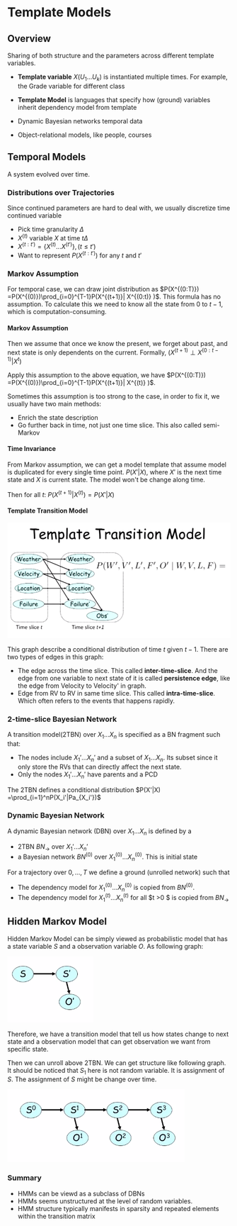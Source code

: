 # Template Models

## Overview

Sharing of both structure and the parameters across different template
  variables.
  
- **Template variable** $X(U_1...U_k)$ is instantiated multiple times. For example,
  the Grade variable for different class
  
- **Template Model** is languages that specify how (ground) variables inherit dependency
  model from template

- Dynamic Bayesian networks temporal data

- Object-relational models, like people, courses

## Temporal Models

A system evolved over time.

### Distributions over Trajectories

Since continued parameters are hard to deal with, we usually discretize time
continued variable

- Pick time granularity $\Delta$
- $X^{(t)}$ variable $X$ at time $t\Delta$
- $X^{(t:t')} = \{ X^{(t)} ... X^{(t')}\}, (t \leq t')$  
- Want to represent $P(X^{(t:t')})$ for any $t$ and $t'$

### Markov Assumption

For temporal case, we can draw joint distribution as 
$P(X^{(0:T)}) =P(X^{(0)})\prod_{i=0}^{T-1}P(X^{(t+1)}| X^{(0:t)} )$. This
formula has no assumption. To calculate this we need to know all the state from
0 to $t-1$, which is computation-consuming.

#### Markov Assumption

Then we assume that once we know the present, we forget about past, and next
state is only dependents on the current. Formally, 
$(X^{(t+1)} \perp X^{(0:t-1)} | X^{t})$ 

Apply this assumption to the above equation, we have 
$P(X^{(0:T)}) =P(X^{(0)})\prod_{i=0}^{T-1}P(X^{(t+1)}| X^{(t)} )$.

Sometimes this assumption is too strong to the case, in order to fix it, we
usually have two main methods:

- Enrich the state description
- Go further back in time, not just one time slice. This also called semi-Markov 
  
#### Time Invariance

From Markov assumption, we can get a model template that assume model is
duplicated for every single time point. $P(X'|X)$, where $X'$ is the next time
state and $X$ is current state. The model won't be change along time.

Then for all $t$: $P(X^{(t+1)}|X^{(t)}) = P(X'|X)$

####  Template Transition Model

![](../imgs/5/TTM.png)

This graph describe a conditional distribution of time $t$ given $t-1$. There
are two types of edges in this graph:

- The edge across the time slice. This called **inter-time-slice**. And the edge
  from one variable to next state of it is called **persistence edge**, like the
  edge from Velocity to Velocity' in graph.
- Edge from RV to RV in same time slice. This called **intra-time-slice**. Which
  often refers to the events that happens rapidly. 
  
###  2-time-slice Bayesian Network

A transition model(2TBN) over $X_1...X_n$ is specified as a BN fragment such
that:

- The nodes include $X_1'...X_n'$ and a subset of $X_1...X_n$. Its subset since
  it only store the RVs that can directly affect the next state.
- Only the nodes $X_1'...X_n'$ have parents and a PCD

The 2TBN defines a conditional distribution 
$P(X'|X) =\prod_{i=1}^nP(X_i'|Pa_{X_i'})$

### Dynamic Bayesian Network

A dynamic Bayesian network (DBN) over $X_1...X_n$ is defined by a 

- 2TBN $BN_{\rightarrow}$ over $X_1'...X_n'$
- a Bayesian network $BN^{(0)}$ over $X_1^{(0)}...X_n^{(0)}$. This is initial
  state

For a trajectory over $0,...,T$ we define a ground (unrolled network) such that

- The dependency model for $X_1^{(0)}...X_n^{(0)}$ is copied from $BN^{(0)}$.
- The dependency model for $X_1^{(t)}...X_n^{(t)}$ for all $t >0 $ is copied
  from $BN_{\rightarrow}$
 
## Hidden Markov Model

Hidden Markov Model can be simply viewed as probabilistic model that has a state
variable $S$ and a observation variable $O$. As following graph:

![](../imgs/5/figure1.png)

Therefore, we have a transition model that tell us how states change to next
state and a observation model that can get observation we want from specific
state.

Then we can unroll above 2TBN. We can get structure like following graph. It
should be noticed that $S_1$ here is not random variable. It is assignment of
$S$. The assignment of $S$ might be change over time.

![](../imgs/5/figure2.png)

### Summary

- HMMs can be viewd as a subclass of DBNs
- HMMs seems unstructured at the level of random variables.
- HMM structure typically manifests in sparsity and repeated elements within the
  transition matrix
